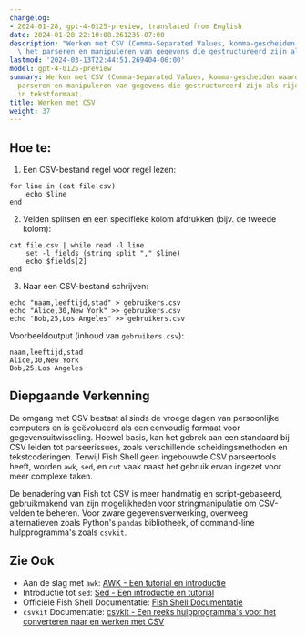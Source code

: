 ```yaml
---
changelog:
- 2024-01-28, gpt-4-0125-preview, translated from English
date: 2024-01-28 22:10:08.261235-07:00
description: "Werken met CSV (Comma-Separated Values, komma-gescheiden waarden) omvat\
  \ het parseren en manipuleren van gegevens die gestructureerd zijn als rijen en\u2026"
lastmod: '2024-03-13T22:44:51.269404-06:00'
model: gpt-4-0125-preview
summary: Werken met CSV (Comma-Separated Values, komma-gescheiden waarden) omvat het
  parseren en manipuleren van gegevens die gestructureerd zijn als rijen en kolommen
  in tekstformaat.
title: Werken met CSV
weight: 37
---
```


## Hoe te:
1. Een CSV-bestand regel voor regel lezen:
```Fish Shell
for line in (cat file.csv)
    echo $line
end
```

2. Velden splitsen en een specifieke kolom afdrukken (bijv. de tweede kolom):
```Fish Shell
cat file.csv | while read -l line
    set -l fields (string split "," $line)
    echo $fields[2]
end
```

3. Naar een CSV-bestand schrijven:
```Fish Shell
echo "naam,leeftijd,stad" > gebruikers.csv
echo "Alice,30,New York" >> gebruikers.csv
echo "Bob,25,Los Angeles" >> gebruikers.csv
```

Voorbeeldoutput (inhoud van `gebruikers.csv`):
```
naam,leeftijd,stad
Alice,30,New York
Bob,25,Los Angeles
```

## Diepgaande Verkenning
De omgang met CSV bestaat al sinds de vroege dagen van persoonlijke computers en is geëvolueerd als een eenvoudig formaat voor gegevensuitwisseling. Hoewel basis, kan het gebrek aan een standaard bij CSV leiden tot parseerissues, zoals verschillende scheidingsmethoden en tekstcoderingen. Terwijl Fish Shell geen ingebouwde CSV parseertools heeft, worden `awk`, `sed`, en `cut` vaak naast het gebruik ervan ingezet voor meer complexe taken.

De benadering van Fish tot CSV is meer handmatig en script-gebaseerd, gebruikmakend van zijn mogelijkheden voor stringmanipulatie om CSV-velden te beheren. Voor zware gegevensverwerking, overweeg alternatieven zoals Python's `pandas` bibliotheek, of command-line hulpprogramma's zoals `csvkit`.

## Zie Ook
- Aan de slag met `awk`: [AWK - Een tutorial en introductie](https://www.grymoire.com/Unix/Awk.html)
- Introductie tot `sed`: [Sed - Een introductie en tutorial](https://www.grymoire.com/Unix/Sed.html)
- Officiële Fish Shell Documentatie: [Fish Shell Documentatie](https://fishshell.com/docs/current/index.html)
- `csvkit` Documentatie: [csvkit - Een reeks hulpprogramma's voor het converteren naar en werken met CSV](https://csvkit.readthedocs.io/en/latest/)
